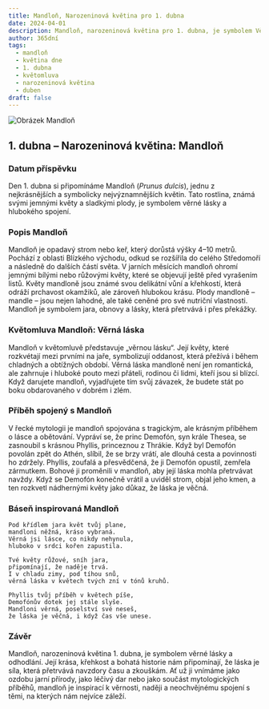 ```yaml
---
title: Mandloň, Narozeninová květina pro 1. dubna
date: 2024-04-01
description: Mandloň, narozeninová květina pro 1. dubna, je symbolem Věrná láska. Objevte její jedinečný význam, fascinující příběhy a poezii, která oslavuje její krásu.
author: 365dní
tags:
  - mandloň
  - květina dne
  - 1. dubna
  - květomluva
  - narozeninová květina
  - duben
draft: false
---
```


![Obrázek Mandloň](https://cdn.pixabay.com/photo/2016/02/01/15/15/almond-blossom-1173735_640.jpg#center)


## 1. dubna – Narozeninová květina: Mandloň

### Datum příspěvku

Den 1. dubna si připomínáme Mandloň (_Prunus dulcis_), jednu z nejkrásnějších a symbolicky nejvýznamnějších květin. Tato rostlina, známá svými jemnými květy a sladkými plody, je symbolem věrné lásky a hlubokého spojení.

### Popis Mandloň

Mandloň je opadavý strom nebo keř, který dorůstá výšky 4–10 metrů. Pochází z oblasti Blízkého východu, odkud se rozšířila do celého Středomoří a následně do dalších částí světa. V jarních měsících mandloň ohromí jemnými bílými nebo růžovými květy, které se objevují ještě před vyrašením listů. Květy mandloně jsou známé svou delikátní vůní a křehkostí, která odráží prchavost okamžiků, ale zároveň hlubokou krásu. Plody mandloně – mandle – jsou nejen lahodné, ale také ceněné pro své nutriční vlastnosti. Mandloň je symbolem jara, obnovy a lásky, která přetrvává i přes překážky.

### Květomluva Mandloň: Věrná láska

Mandloň v květomluvě představuje „věrnou lásku“. Její květy, které rozkvétají mezi prvními na jaře, symbolizují oddanost, která přežívá i během chladných a obtížných období. Věrná láska mandloně není jen romantická, ale zahrnuje i hluboké pouto mezi přáteli, rodinou či lidmi, kteří jsou si blízcí. Když darujete mandloň, vyjadřujete tím svůj závazek, že budete stát po boku obdarovaného v dobrém i zlém.

### Příběh spojený s Mandloň

V řecké mytologii je mandloň spojována s tragickým, ale krásným příběhem o lásce a obětování. Vypráví se, že princ Demofón, syn krále Thesea, se zasnoubil s krásnou Phyllis, princeznou z Thrákie. Když byl Demofón povolán zpět do Athén, slíbil, že se brzy vrátí, ale dlouhá cesta a povinnosti ho zdržely. Phyllis, zoufalá a přesvědčená, že ji Demofón opustil, zemřela zármutkem. Bohové ji proměnili v mandloň, aby její láska mohla přetrvávat navždy. Když se Demofón konečně vrátil a uviděl strom, objal jeho kmen, a ten rozkvetl nádhernými květy jako důkaz, že láska je věčná.

### Báseň inspirovaná Mandloň

```
Pod křídlem jara květ tvůj plane,  
mandloni něžná, kráso vybraná.  
Věrná jsi lásce, co nikdy nehynula,  
hluboko v srdci kořen zapustila.  

Tvé květy růžové, sníh jara,  
připomínají, že naděje trvá.  
I v chladu zimy, pod tíhou snů,  
věrná láska v květech tvých zní v tónů kruhů.  

Phyllis tvůj příběh v květech píše,  
Demofónův dotek jej stále slyše.  
Mandloni věrná, poselství své neseš,  
že láska je věčná, i když čas vše unese.  
```

### Závěr

Mandloň, narozeninová květina 1. dubna, je symbolem věrné lásky a odhodlání. Její krása, křehkost a bohatá historie nám připomínají, že láska je síla, která přetrvává navzdory času a zkouškám. Ať už ji vnímáme jako ozdobu jarní přírody, jako léčivý dar nebo jako součást mytologických příběhů, mandloň je inspirací k věrnosti, naději a neochvějnému spojení s těmi, na kterých nám nejvíce záleží.